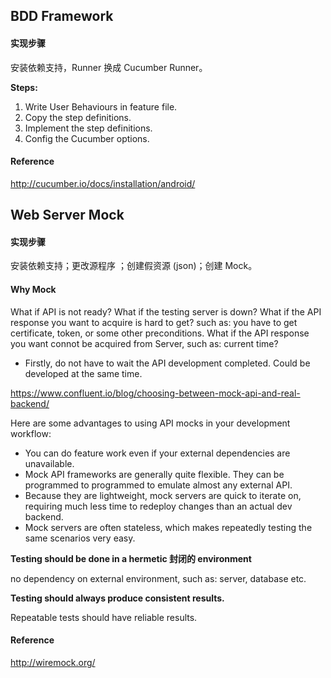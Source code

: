 ## BDD Framework

#### 实现步骤

安装依赖支持，Runner 换成 Cucumber Runner。

**Steps:**

1. Write User Behaviours in feature file.
2. Copy the step definitions.
3. Implement the step definitions.
4. Config the Cucumber options.



#### Reference

http://cucumber.io/docs/installation/android/



## Web Server Mock

#### 实现步骤

安装依赖支持；更改源程序 ；创建假资源 (json)；创建 Mock。

#### Why Mock

What if API is not ready? What if the testing server is down? What if the API response you want to acquire is hard to get? such as: you have to get certificate, token, or some other preconditions. What if the API response you want connot be acquired from Server, such as: current time?



+ Firstly, do not have to wait the API development completed. Could be developed at the same time.



https://www.confluent.io/blog/choosing-between-mock-api-and-real-backend/

Here are some advantages to using API mocks in your development workflow:

+ You can do feature work even if your external dependencies are unavailable.
+ Mock API frameworks are generally quite flexible. They can be programmed to programmed to emulate almost any external API.
+ Because they are lightweight, mock servers are quick to iterate on, requiring much less time to redeploy changes than an actual dev backend.
+ Mock servers are often stateless, which makes repeatedly testing the same scenarios very easy.



**Testing should be done in a hermetic 封闭的 environment**

no dependency on external environment, such as: server, database etc.

**Testing should always produce consistent results.**

Repeatable tests should have reliable results.



#### Reference

http://wiremock.org/



